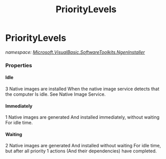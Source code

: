 ﻿---
title: PriorityLevels
---

# PriorityLevels
_namespace: [Microsoft.VisualBasic.SoftwareToolkits.NgenInstaller](N-Microsoft.VisualBasic.SoftwareToolkits.NgenInstaller.html)_





### Properties

#### Idle
3 Native images are installed When the native image service detects that the computer Is idle. See Native Image Service.
#### Immediately
1 Native images are generated And installed immediately, without waiting For idle time.
#### Waiting
2 Native images are generated And installed without waiting For idle time, but after all priority 1 actions (And their dependencies) have completed.

